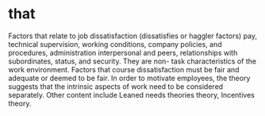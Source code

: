 # that

Factors that relate to job dissatisfaction (dissatisfies or haggler factors) pay, technical supervision, working conditions, company policies, and procedures, administration interpersonal and peers, relationships with subordinates, status, and security. They are non- task characteristics of the work environment. Factors that course dissatisfaction must be fair and adequate or deemed to be fair. In order to motivate employees, the theory suggests that the intrinsic aspects of work need to be considered separately. Other content include Leaned needs theories theory, Incentives theory.
